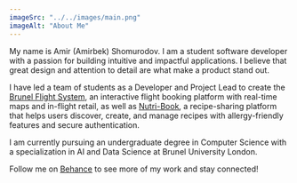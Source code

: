 ```yaml
---
imageSrc: "../../images/main.png"
imageAlt: "About Me"
---
```





My name is Amir (Amirbek) Shomurodov. I am a student software developer with a passion for building intuitive and impactful applications. I believe that great design and attention to detail are what make a product stand out.

I have led a team of students as a Developer and Project Lead to create the <a href="https://www.behance.net/gallery/216384021/Flight-Booking-System" target="_blank" rel="nofollow noopener noreferrer" aria-label="External Link"><u>Brunel Flight System</u></a>, an interactive flight booking platform with real-time maps and in-flight retail, as well as <a href="https://github.com/Amirbeek/Nutri-Book" target="_blank" rel="nofollow noopener noreferrer" aria-label="External Link"><u>Nutri-Book</u></a>, a recipe-sharing platform that helps users discover, create, and manage recipes with allergy-friendly features and secure authentication.

I am currently pursuing an undergraduate degree in Computer Science with a specialization in AI and Data Science at Brunel University London.

Follow me on <a href="https://www.behance.net/amirbekshomuro" target="_blank" rel="nofollow noopener noreferrer" aria-label="External Link"><u>Behance</u></a> to see more of my work and stay connected!


